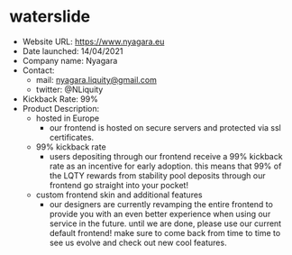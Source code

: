 # waterslide
* Website URL: https://www.nyagara.eu
* Date launched: 14/04/2021
* Company name: Nyagara
* Contact: 
  - mail: nyagara.liquity@gmail.com
  - twitter: @NLiquity
* Kickback Rate: 99%
* Product Description:
  - hosted in Europe
      - our frontend is hosted on secure servers and protected via ssl certificates.
  - 99% kickback rate
      - users depositing through our frontend receive a 99% kickback rate as an incentive for early adoption. this means that 99% of the LQTY rewards from stability pool deposits through our frontend go straight into your pocket! 
  - custom frontend skin and additional features
      - our designers are currently revamping the entire frontend to provide you with an even better experience when using our service in the future. until we are done, please use our current default frontend! make sure to come back from time to time to see us evolve and check out new cool features.
